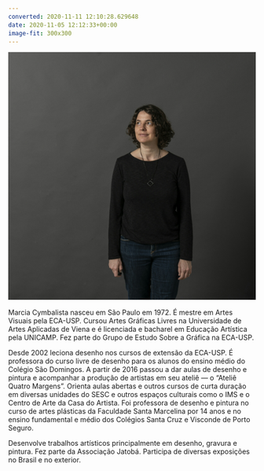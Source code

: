 ```yaml
---
converted: 2020-11-11 12:10:28.629648
date: 2020-11-05 12:12:33+00:00
image-fit: 300x300
---
```


![Marcia](retrato-marcia.jpg)

Marcia Cymbalista nasceu em São Paulo em 1972. É mestre em Artes Visuais pela ECA-USP. Cursou Artes Gráficas Livres na Universidade de Artes Aplicadas de Viena e é licenciada e bacharel em Educação Artística pela UNICAMP. Fez parte do Grupo de Estudo Sobre a Gráfica na ECA-USP.

Desde 2002 leciona desenho nos cursos de extensão da ECA-USP. É professora do curso livre de desenho para os alunos do ensino médio do Colégio São Domingos. A partir de 2016 passou a dar aulas de desenho e pintura e acompanhar a produção de artistas em seu ateliê — o “Ateliê Quatro Margens”. Orienta aulas abertas e outros cursos de curta duração em diversas unidades do SESC e outros espaços culturais como o IMS e o Centro de Arte da Casa do Artista. Foi professora de desenho e pintura no curso de artes plásticas da Faculdade Santa Marcelina por 14 anos e no ensino fundamental e médio dos Colégios Santa Cruz e Visconde de Porto Seguro.

Desenvolve trabalhos artísticos principalmente em desenho, gravura e pintura. Fez parte da Associação Jatobá. Participa de diversas exposições no Brasil e no exterior.

